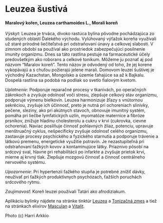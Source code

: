 Leuzea šustivá
==============

#### Maralový kořen, Leuzea carthamoides L., Morali koreň

*Výskyt*: Leuzea je trváca, divoko rastúca bylina pôvodne pochádzajúca zo
studených oblastí Ďalekého východu. Vylúhovaný výťažok koreňa využívali už staré
prírodné liečiteľstvá pri odstraňovaní únavy a celkovej slabosti. V zimnom
období sa používal ako prostriedok zabezpečujúci posilnenie imunity organizmu.
Dnes sa táto rastlina pestuje na farmaceutické účely predovšetkým ako roborans a
celkové tonikum. Môžeme ju poznať aj pod názvom “Maralov koreň”. Tento názov je
odvodený od toho, že jej korene vykopávajú a s chuťou požierajú jelene marali.
Domovom leuzei šuštivej je východný Kazachstan, Mongolsko a územie ťahajúce sa
až k Bajkalu. Dospelá rastlina sa podobá na podliak so svetlo fialovým kvetom.

*Uplatnenie*: Podporuje reparačné procesy v tkanivách, po operačných zákrokoch
a zvyšuje odolnosť voči stresu, zlepšuje celkový stav organizmu, podporuje
výmenu bielkovín. Leuzea harmonizuje žľazy s vnútornou sekréciou, zvyšuje ich
účinnosť, preto je nutná pri ochoreniach slinivky, pečene, sleziny, ako pri
akútnych stavoch, obnovuje imunitný systém, pomáha pri liečbe lymfatických
uzlín, myomatóze maternice a fibróze prsníkov, znižuje hladinu cholesterolu a
cukru v krvi (cukrovka, cievne ochorenia). Naviac posilňuje činnosť pohlavných
žliaz, potenciu, upravuje menštruačný cyklus, nešpecificky zvyšuje odolnosť
celého organizmu,  zastavuje procesy psychického a fyzického starnutia
a podporuje trávenie a látkovú premenu, energetické využitie potravín. Je
nezastupiteľná pri odstraňovaní ťažkých kovov a kontaminujúce látky. Priaznivo
pôsobí na srdcový sval, hlavne pri rehabilitácii po infarkte a zvyšuje prietok
krvi, mierne aj krvný tlak. Źlepšuje mozgovú činnosť a činnosť centrálneho
nervového systému.

*Upozornenie*: Pri hypertenzii ťažkého stupňa je potrebné znížiť dávky, neužívať
pri ťažkých produktívnych psychózach, ťažších poruchách srdcového rytmu.

*Zaujímavosť*: Koreň leuzei používali Tatári ako afrodiziakum.

Aplikáciu bylinky nájdete na stránke tinktúr
[Leuzea](../tinktury/leuzea) a
[Tonizačná zmes](../tinktury/zmes-tonizacna) a tiež na stránkach elixírov
[Masculan](../elixiry/masculan) a [Vitalit](../elixiry/vitalit).

Photo (c) Harri Arkkio
